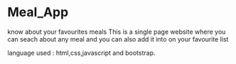 # Meal_App
know about your favourites meals
This is a single page website where you can seach about any meal and you can also add it into on your favourite list


language used : html,css,javascript and bootstrap.

